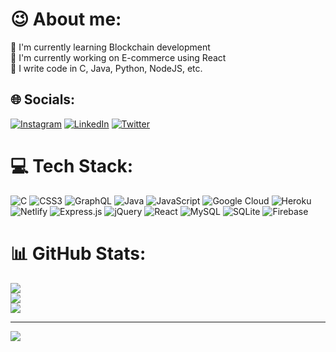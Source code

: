 # 😉 About me:
🤠 I'm currently learning Blockchain development<br>🤠 I'm currently working on E-commerce using React<br>🤠 I write code in  C, Java, Python, NodeJS, etc.


## 🌐 Socials:
[![Instagram](https://img.shields.io/badge/Instagram-%23E4405F.svg?logo=Instagram&logoColor=white)](https://instagram.com/goutham_kundena) [![LinkedIn](https://img.shields.io/badge/LinkedIn-%230077B5.svg?logo=linkedin&logoColor=white)](https://www.linkedin.com/in/goutham-kundena-80244a222/) [![Twitter](https://img.shields.io/badge/Twitter-%231DA1F2.svg?logo=Twitter&logoColor=white)](https://twitter.com/Goutham_Kundena) 

# 💻 Tech Stack:
![C](https://img.shields.io/badge/c-%2300599C.svg?style=for-the-badge&logo=c&logoColor=white) ![CSS3](https://img.shields.io/badge/css3-%231572B6.svg?style=for-the-badge&logo=css3&logoColor=white) ![GraphQL](https://img.shields.io/badge/-GraphQL-E10098?style=for-the-badge&logo=graphql&logoColor=white) ![Java](https://img.shields.io/badge/java-%23ED8B00.svg?style=for-the-badge&logo=java&logoColor=white) ![JavaScript](https://img.shields.io/badge/javascript-%23323330.svg?style=for-the-badge&logo=javascript&logoColor=%23F7DF1E) ![Google Cloud](https://img.shields.io/badge/Google%20Cloud-%234285F4.svg?style=for-the-badge&logo=google-cloud&logoColor=white) ![Heroku](https://img.shields.io/badge/heroku-%23430098.svg?style=for-the-badge&logo=heroku&logoColor=white) ![Netlify](https://img.shields.io/badge/netlify-%23000000.svg?style=for-the-badge&logo=netlify&logoColor=#00C7B7) ![Express.js](https://img.shields.io/badge/express.js-%23404d59.svg?style=for-the-badge&logo=express&logoColor=%2361DAFB) ![jQuery](https://img.shields.io/badge/jquery-%230769AD.svg?style=for-the-badge&logo=jquery&logoColor=white) ![React](https://img.shields.io/badge/react-%2320232a.svg?style=for-the-badge&logo=react&logoColor=%2361DAFB) ![MySQL](https://img.shields.io/badge/mysql-%2300f.svg?style=for-the-badge&logo=mysql&logoColor=white) ![SQLite](https://img.shields.io/badge/sqlite-%2307405e.svg?style=for-the-badge&logo=sqlite&logoColor=white) ![Firebase](https://img.shields.io/badge/Firebase-039BE5?style=for-the-badge&logo=Firebase&logoColor=red)
# 📊 GitHub Stats:
![](https://github-readme-stats.vercel.app/api?username=KGoutham7214&theme=dark&hide_border=false&include_all_commits=false&count_private=true)<br/>
![](https://github-readme-streak-stats.herokuapp.com/?user=KGoutham7214&theme=dark&hide_border=false)<br/>
![](https://github-readme-stats.vercel.app/api/top-langs/?username=KGoutham7214&theme=dark&hide_border=false&include_all_commits=false&count_private=true&layout=compact)


---
[![](https://visitcount.itsvg.in/api?id=KGoutham7214&icon=5&color=0)](https://visitcount.itsvg.in)
